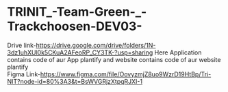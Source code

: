 # TRINIT_-Team-Green-_-Trackchoosen-DEV03-
Drive link-https://drive.google.com/drive/folders/1N-3dz1uhXUl0k5CKuA2AFeoRP_CY3TK-?usp=sharing 
Here Application contains code of aur App plantify
and website contains code of aur website plantify  
Figma Link-https://www.figma.com/file/OovyzmjZ8uo9WzrD19HtBp/Tri-NIT?node-id=80%3A3&t=BsWVGRjzXtpqRJXI-1
